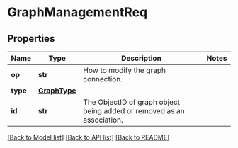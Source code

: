 # GraphManagementReq

## Properties
Name | Type | Description | Notes
------------ | ------------- | ------------- | -------------
**op** | **str** | How to modify the graph connection. | 
**type** | [**GraphType**](GraphType.md) |  | 
**id** | **str** | The ObjectID of graph object being added or removed as an association. | 

[[Back to Model list]](../README.md#documentation-for-models) [[Back to API list]](../README.md#documentation-for-api-endpoints) [[Back to README]](../README.md)


